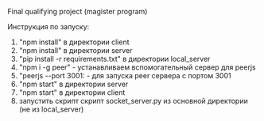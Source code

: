 Final qualifying project (magister program)

Инструкция по запуску:
1) "npm install" в директории client
2) "npm install" в директории server
3) "pip install -r requirements.txt" в директории local_server
4) "npm i -g peer" - устанавливаем вспомогательный сервер для peerjs
5) "peerjs --port 3001: - для запуска peer сервера с портом 3001
6) "npm start" в директории server
7) "npm start" в директории client
8) запустить скрипт скрипт socket_server.py из основной директории (не из local_server)
